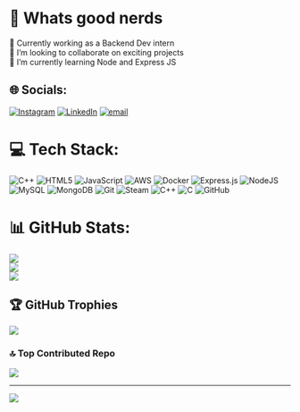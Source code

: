 # 🦇 Whats good nerds
🔭 Currently working as a Backend Dev intern<br>🤝 I’m looking to collaborate on exciting projects<br>🌱 I’m currently learning Node and Express JS<br>


## 🌐 Socials:
[![Instagram](https://img.shields.io/badge/Instagram-%23E4405F.svg?logo=Instagram&logoColor=white)](https://instagram.com/kushagrx_bisht) [![LinkedIn](https://img.shields.io/badge/LinkedIn-%230077B5.svg?logo=linkedin&logoColor=white)](https://www.linkedin.com/in/kushagra-bisht-29984b27a/) [![email](https://img.shields.io/badge/Email-D14836?logo=gmail&logoColor=white)](mailto:kushagrabisht10@gmail.com) 

# 💻 Tech Stack:
![C++](https://img.shields.io/badge/c++-%2300599C.svg?style=flat&logo=c%2B%2B&logoColor=white) ![HTML5](https://img.shields.io/badge/html5-%23E34F26.svg?style=flat&logo=html5&logoColor=white) ![JavaScript](https://img.shields.io/badge/javascript-%23323330.svg?style=flat&logo=javascript&logoColor=%23F7DF1E) ![AWS](https://img.shields.io/badge/AWS-%23FF9900.svg?style=flat&logo=amazon-aws&logoColor=white) ![Docker](https://img.shields.io/badge/docker-%230db7ed.svg?style=flat&logo=docker&logoColor=white) ![Express.js](https://img.shields.io/badge/express.js-%23404d59.svg?style=flat&logo=express&logoColor=%2361DAFB) ![NodeJS](https://img.shields.io/badge/node.js-6DA55F?style=flat&logo=node.js&logoColor=white) ![MySQL](https://img.shields.io/badge/mysql-4479A1.svg?style=flat&logo=mysql&logoColor=white) ![MongoDB](https://img.shields.io/badge/MongoDB-%234ea94b.svg?style=flat&logo=mongodb&logoColor=white) ![Git](https://img.shields.io/badge/git-%23F05033.svg?style=flat&logo=git&logoColor=white) ![Steam](https://img.shields.io/badge/steam-%23000000.svg?style=flat&logo=steam&logoColor=white) ![C++](https://img.shields.io/badge/c++-%2300599C.svg?style=flat&logo=c%2B%2B&logoColor=white) ![C](https://img.shields.io/badge/c-%2300599C.svg?style=flat&logo=c&logoColor=white) ![GitHub](https://img.shields.io/badge/github-%23121011.svg?style=flat&logo=github&logoColor=white)
# 📊 GitHub Stats:
![](https://github-readme-stats.vercel.app/api?username=kushagrabisht05&theme=tokyonight&hide_border=false&include_all_commits=true&count_private=true)<br/>
![](https://github-readme-streak-stats.herokuapp.com/?user=kushagrabisht05&theme=tokyonight&hide_border=false)<br/>
![](https://github-readme-stats.vercel.app/api?username=kushagrabisht05&theme=tokyonight&hide_border=false&include_all_commits=true&count_private=true&cache_seconds=3600)

## 🏆 GitHub Trophies
![](https://github-profile-trophy.vercel.app/?username=kushagrabisht05&theme=radical&no-frame=false&no-bg=true&margin-w=4)

### 🔝 Top Contributed Repo
![](https://github-contributor-stats.vercel.app/api?username=kushagrabisht05&limit=5&theme=dark&combine_all_yearly_contributions=true)

---
[![](https://visitcount.itsvg.in/api?id=kushagrabisht05&icon=9&color=0)](https://visitcount.itsvg.in)

<!-- Proudly created with GPRM ( https://gprm.itsvg.in ) -->
